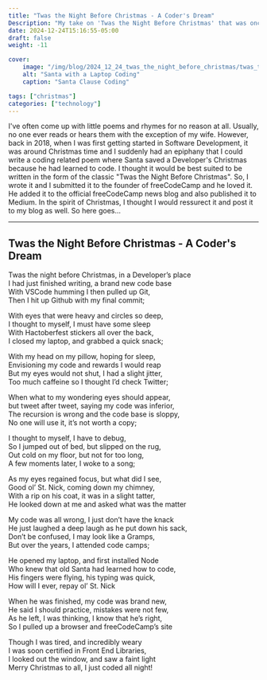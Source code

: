 ```yaml
---
title: "Twas the Night Before Christmas - A Coder's Dream"
Description: "My take on 'Twas the Night Before Christmas' that was once published by freeCodeCamp."
date: 2024-12-24T15:16:55-05:00
draft: false
weight: -11

cover:
    image: "/img/blog/2024_12_24_twas_the_night_before_christmas/twas_the_night_before_christmas_cover.jpeg"
    alt: "Santa with a Laptop Coding"
    caption: "Santa Clause Coding"

tags: ["christmas"]
categories: ["technology"]
---
```


I've often come up with little poems and rhymes for no reason at all.  Usually, no one ever reads or hears them with the exception of my wife.  However, back in 2018, when I was first getting started in Software Development, it was around Christmas time and I suddenly had an epiphany that I could write a coding related poem where Santa saved a Developer's Christmas because he had learned to code.  I thought it would be best suited to be written in the form of the classic "Twas the Night Before Christmas".  So, I wrote it and I submitted it to the founder of freeCodeCamp and he loved it.  He added it to the official freeCodeCamp news blog and also published it to Medium.  In the spirit of Christmas, I thought I would ressurect it and post it to my blog as well.  So here goes...

***

## Twas the Night Before Christmas - A Coder's Dream

Twas the night before Christmas, in a Developer’s place  
I had just finished writing, a brand new code base  
With VSCode humming I then pulled up Git,  
Then I hit up Github with my final commit;

With eyes that were heavy and circles so deep,  
I thought to myself, I must have some sleep  
With Hactoberfest stickers all over the back,  
I closed my laptop, and grabbed a quick snack;

With my head on my pillow, hoping for sleep,  
Envisioning my code and rewards I would reap  
But my eyes would not shut, I had a slight jitter,  
Too much caffeine so I thought I’d check Twitter;

When what to my wondering eyes should appear,  
but tweet after tweet, saying my code was inferior,  
The recursion is wrong and the code base is sloppy,  
No one will use it, it’s not worth a copy;

I thought to myself, I have to debug,  
So I jumped out of bed, but slipped on the rug,  
Out cold on my floor, but not for too long,  
A few moments later, I woke to a song;

As my eyes regained focus, but what did I see,  
Good ol’ St. Nick, coming down my chimney,  
With a rip on his coat, it was in a slight tatter,  
He looked down at me and asked what was the matter

My code was all wrong, I just don’t have the knack  
He just laughed a deep laugh as he put down his sack,  
Don’t be confused, I may look like a Gramps,  
But over the years, I attended code camps;

He opened my laptop, and first installed Node  
Who knew that old Santa had learned how to code,  
His fingers were flying, his typing was quick,  
How will I ever, repay ol’ St. Nick

When he was finished, my code was brand new,  
He said I should practice, mistakes were not few,  
As he left, I was thinking, I know that he’s right,  
So I pulled up a browser and freeCodeCamp’s site

Though I was tired, and incredibly weary  
I was soon certified in Front End Libraries,  
I looked out the window, and saw a faint light  
Merry Christmas to all, I just coded all night!